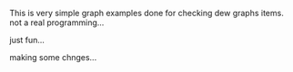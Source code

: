This is very simple graph examples done for checking dew graphs items.
not a real programming... 

just fun... 

making some chnges...
